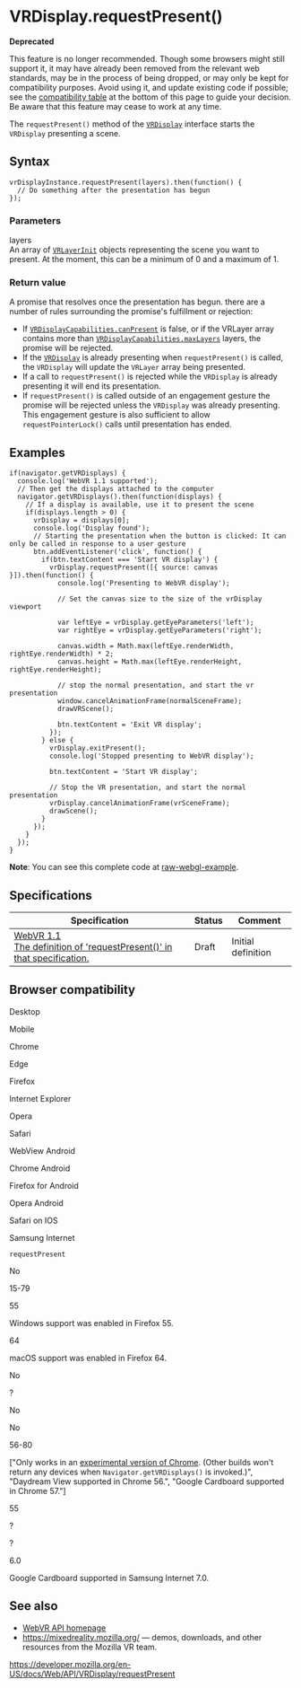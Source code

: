 VRDisplay.requestPresent()
==========================

**Deprecated**

This feature is no longer recommended. Though some browsers might still support it, it may have already been removed from the relevant web standards, may be in the process of being dropped, or may only be kept for compatibility purposes. Avoid using it, and update existing code if possible; see the [compatibility table](#browser_compatibility) at the bottom of this page to guide your decision. Be aware that this feature may cease to work at any time.

The `requestPresent()` method of the [`VRDisplay`](../vrdisplay) interface starts the `VRDisplay` presenting a scene.

Syntax
------

    vrDisplayInstance.requestPresent(layers).then(function() {
      // Do something after the presentation has begun
    });

### Parameters

layers  
An array of [`VRLayerInit`](../vrlayerinit) objects representing the scene you want to present. At the moment, this can be a minimum of 0 and a maximum of 1.

### Return value

A promise that resolves once the presentation has begun. there are a number of rules surrounding the promise's fulfillment or rejection:

-   If [`VRDisplayCapabilities.canPresent`](../vrdisplaycapabilities/canpresent) is false, or if the VRLayer array contains more than [`VRDisplayCapabilities.maxLayers`](../vrdisplaycapabilities/maxlayers) layers, the promise will be rejected.
-   If the [`VRDisplay`](../vrdisplay) is already presenting when `requestPresent()` is called, the `VRDisplay` will update the `VRLayer` array being presented.
-   If a call to `requestPresent()` is rejected while the `VRDisplay` is already presenting it will end its presentation.
-   If `requestPresent()` is called outside of an engagement gesture the promise will be rejected unless the `VRDisplay` was already presenting. This engagement gesture is also sufficient to allow `requestPointerLock()` calls until presentation has ended.

Examples
--------

    if(navigator.getVRDisplays) {
      console.log('WebVR 1.1 supported');
      // Then get the displays attached to the computer
      navigator.getVRDisplays().then(function(displays) {
        // If a display is available, use it to present the scene
        if(displays.length > 0) {
          vrDisplay = displays[0];
          console.log('Display found');
          // Starting the presentation when the button is clicked: It can only be called in response to a user gesture
          btn.addEventListener('click', function() {
            if(btn.textContent === 'Start VR display') {
              vrDisplay.requestPresent([{ source: canvas }]).then(function() {
                console.log('Presenting to WebVR display');

                // Set the canvas size to the size of the vrDisplay viewport

                var leftEye = vrDisplay.getEyeParameters('left');
                var rightEye = vrDisplay.getEyeParameters('right');

                canvas.width = Math.max(leftEye.renderWidth, rightEye.renderWidth) * 2;
                canvas.height = Math.max(leftEye.renderHeight, rightEye.renderHeight);

                // stop the normal presentation, and start the vr presentation
                window.cancelAnimationFrame(normalSceneFrame);
                drawVRScene();

                btn.textContent = 'Exit VR display';
              });
            } else {
              vrDisplay.exitPresent();
              console.log('Stopped presenting to WebVR display');

              btn.textContent = 'Start VR display';

              // Stop the VR presentation, and start the normal presentation
              vrDisplay.cancelAnimationFrame(vrSceneFrame);
              drawScene();
            }
          });
        }
      });
    }

**Note**: You can see this complete code at [raw-webgl-example](https://github.com/mdn/webvr-tests/blob/master/raw-webgl-example/webgl-demo.js).

Specifications
--------------

<table><thead><tr class="header"><th>Specification</th><th>Status</th><th>Comment</th></tr></thead><tbody><tr class="odd"><td><a href="https://immersive-web.github.io/webvr/spec/1.1/#dom-vrdisplay-requestpresent">WebVR 1.1<br />
<span class="small">The definition of 'requestPresent()' in that specification.</span></a></td><td><span class="spec-draft">Draft</span></td><td>Initial definition</td></tr></tbody></table>

Browser compatibility
---------------------

Desktop

Mobile

Chrome

Edge

Firefox

Internet Explorer

Opera

Safari

WebView Android

Chrome Android

Firefox for Android

Opera Android

Safari on IOS

Samsung Internet

`requestPresent`

No

15-79

55

Windows support was enabled in Firefox 55.

64

macOS support was enabled in Firefox 64.

No

?

No

No

56-80

\["Only works in an [experimental version of Chrome](https://webvr.info/get-chrome/). (Other builds won't return any devices when `Navigator.getVRDisplays()` is invoked.)", "Daydream View supported in Chrome 56.", "Google Cardboard supported in Chrome 57."\]

55

?

?

6.0

Google Cardboard supported in Samsung Internet 7.0.

See also
--------

-   [WebVR API homepage](../webvr_api)
-   <https://mixedreality.mozilla.org/> — demos, downloads, and other resources from the Mozilla VR team.

<a href="https://developer.mozilla.org/en-US/docs/Web/API/VRDisplay/requestPresent" class="_attribution-link">https://developer.mozilla.org/en-US/docs/Web/API/VRDisplay/requestPresent</a>
